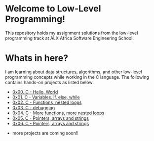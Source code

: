 # **Welcome to Low-Level Programming!**
This repository holds my assignment solutions from the low-level programming 
track at ALX Africa  Software Engineering School.

# **Whats in here?**
I am learning about data
structures, algorithms, and other low-level programming concepts while
working in the C language. 
The following contains hands-on projects as listed below:

* [0x00. C - Hello, World](./0x00-hello_world)
* [0x01. C - Variables, if, else, while](./0x01-variables_if_else_while)
* [0x02. C - Functions, nested loops](./0x02-functions_nested_loops)
* [0x03. C - debugging](./0x03-debugging)
* [0x04. C - More functions, more nested loops](./0x04-more_functions_nested_loops)
* [0x05. C - Pointers, arrays and strings](./0x05-pointers_arrays_strings)
* [0x06. C - Pointers, arrays and strings](./0x06-pointers_arrays_strings)


- more projects are coming soon!!
